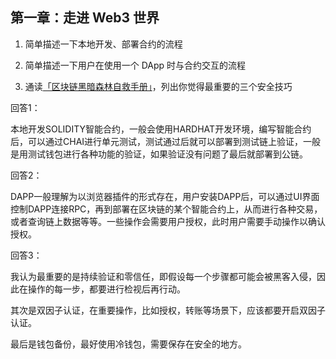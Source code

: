 ## 第一章：走进 Web3 世界

1. 简单描述一下本地开发、部署合约的流程                                                              

2. 简单描述一下用户在使用一个 DApp 时与合约交互的流程                                                

3. 通读[「区块链黑暗森林自救手册」](https://github.com/slowmist/Blockchain-dark-forest-selfguard-handbook/blob/main/README_CN.md)，列出你觉得最重要的三个安全技巧 



回答1：

本地开发SOLIDITY智能合约，一般会使用HARDHAT开发环境，编写智能合约后，可以通过CHAI进行单元测试，测试通过后就可以部署到测试链上验证，一般是用测试钱包进行各种功能的验证，如果验证没有问题了最后就部署到公链。



回答2：

DAPP一般理解为以浏览器插件的形式存在，用户安装DAPP后，可以通过UI界面控制DAPP连接RPC，再到部署在区块链的某个智能合约上，从而进行各种交易，或者查询链上数据等等。一些操作会需要用户授权，此时用户需要手动操作以确认授权。



回答3：

我认为最重要的是持续验证和零信任，即假设每一个步骤都可能会被黑客入侵，因此在操作的每一步，都要进行检视后再行动。

其次是双因子认证，在重要操作，比如授权，转账等场景下，应该都要开启双因子认证。

最后是钱包备份，最好使用冷钱包，需要保存在安全的地方。

